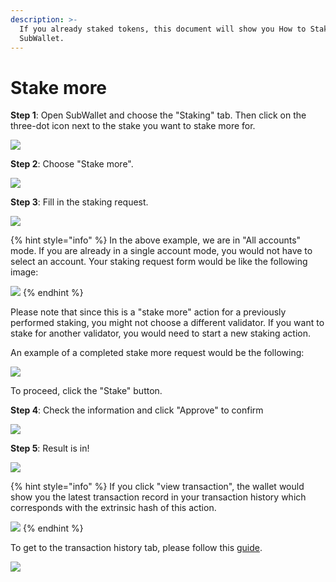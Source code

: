 ```yaml
---
description: >-
  If you already staked tokens, this document will show you How to Stake more on
  SubWallet.
---
```


# Stake more

**Step 1**: Open SubWallet and choose the "Staking" tab. Then click on the three-dot icon next to the stake you want to stake more for.

![](<../../.gitbook/assets/image (177).png>)



**Step 2**: Choose "Stake more".

![](<../../.gitbook/assets/image (189).png>)



**Step 3**: Fill in the staking request.

![](<../../.gitbook/assets/image (170).png>)

{% hint style="info" %}
In the above example, we are in "All accounts" mode. If you are already in a single account mode, you would not have to select an account. Your staking request form would be like the following image:

![](<../../.gitbook/assets/image (163).png>)
{% endhint %}

Please note that since this is a "stake more" action for a previously performed staking, you might not choose a different validator. If you want to stake for another validator, you would need to start a new staking action.&#x20;

An example of a completed stake more request would be the following:

![](<../../.gitbook/assets/image (202).png>)

To proceed, click the "Stake" button.



**Step 4**: Check the information and click "Approve" to confirm

![](<../../.gitbook/assets/image (201).png>)



**Step 5**: Result is in!

![](<../../.gitbook/assets/image (181).png>)

{% hint style="info" %}
If you click "view transaction", the wallet would show you the latest transaction record in your transaction history which corresponds with the extrinsic hash of this action.&#x20;

![](<../../.gitbook/assets/image (190).png>)
{% endhint %}

To get to the transaction history tab, please follow this [guide](../view-transaction-history.md).

![](<../../.gitbook/assets/image (191).png>)
